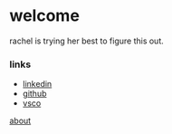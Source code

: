 # welcome

rachel is trying her best to figure this out.

### links
- [linkedin](https://linkedin.com/rachel-beaulac)
- [github](https://github.com/noodleswoop)
- [vsco](https://vsco.co/soupenjoyer)

[about](/sitetest/about.html)
